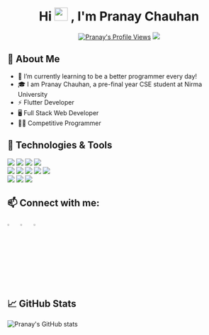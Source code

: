 <h1 align="center">Hi <img src="https://raw.githubusercontent.com/MartinHeinz/MartinHeinz/master/wave.gif" width="30px"> , I'm Pranay Chauhan</h1>

<p align="center">
<a href="https://github.com/PranayChauhan2516/"><img src="https://komarev.com/ghpvc/?username=PranayChauhan2516" alt="Pranay's Profile Views" /></a>
<a href="https://github.com/PranayChauhan2516/"><img src="https://img.shields.io/github/followers/PranayChauhan2516?style=flat&color=red&label=GitHub%20Followers%20"/></a>
</p>

## 📖 About Me
- 🌱 I’m currently learning to be a better programmer every day!
- 🎓 I am Pranay Chauhan, a pre-final year CSE student at Nirma University
- ⚡ Flutter Developer
- 🖥 Full Stack Web Developer
- 👨‍💻 Competitive Programmer 

## 🔧 Technologies & Tools
![](https://img.shields.io/badge/OS-windows-informational?style=flat&logo=windows&logoColor=white&color=2bbc8a)
![](https://img.shields.io/badge/Editor-VS_Code-informational?style=flat&logo=visual-studio-code&logoColor=white&color=2bbc8a)
![](https://img.shields.io/badge/Editor-Intellij_IDEA-informational?style=flat&logo=intellij-idea&logoColor=white&color=2bbc8a)
![](https://img.shields.io/badge/Code-AndroidStudio-informational?style=flat&logo=android-studio&logoColor=white&color=2bbc8a)
<br />
![](https://img.shields.io/badge/Code-Dart-informational?style=flat&logo=Dart&logoColor=white&color=2bbc8a)
![](https://img.shields.io/badge/Code-Java-informational?style=flat&logo=java&logoColor=white&color=2bbc8a)
![](https://img.shields.io/badge/Code-Python-informational?style=flat&logo=python&logoColor=white&color=2bbc8a)
![](https://img.shields.io/badge/Code-HTML/CSS-informational?style=flat&logo=css&logoColor=white&color=2bbc8a)
![](https://img.shields.io/badge/Code-PHP-informational?style=flat&logo=php&logoColor=white&color=2bbc8a)
<br />
![](https://img.shields.io/badge/Code-MySQL-informational?style=flat&logo=mysql&logoColor=white&color=2bbc8a)
![](https://img.shields.io/badge/Code-FireBase-informational?style=flat&logo=firebase&logoColor=white&color=2bbc8a)
![](https://img.shields.io/badge/Code-phpmyAdmin-informational?style=flat&logo=php&logoColor=white&color=2bbc8a)

## 📫 Connect with me:
  
[<img src="https://img.icons8.com/color/48/000000/linkedin.png" width="3.5%"/>](https://www.linkedin.com/in/pranay-chauhan-b09794190/) 
&nbsp; <a href="mailto:pranaychauhan2002@gmail.com"><img src="https://img.icons8.com/fluent/48/000000/gmail.png" width="3.5%"/></a>
&nbsp; [<img src="https://img.icons8.com/fluent/48/000000/instagram-new.png" width="3.5%"/>](https://www.instagram.com/pranay.2516/) 
<br />

## &#x1f4c8; GitHub Stats

![Pranay's GitHub stats](https://github-readme-stats.vercel.app/api?username=PranayChauhan2516&count_private=true)

<!--
**PranayChauhan2516/PranayChauhan2516** is a ✨ _special_ ✨ repository because its `README.md` (this file) appears on your GitHub profile.

Here are some ideas to get you started:

- 🔭 I’m currently working on ...
- 🌱 I’m currently learning ...
- 👯 I’m looking to collaborate on ...
- 🤔 I’m looking for help with ...
- 💬 Ask me about ...
- 📫 How to reach me: ...
- 😄 Pronouns: ...
- ⚡ Fun fact: ...
-->
